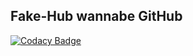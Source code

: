 ## Fake-Hub wannabe GitHub
[![Codacy Badge](https://app.codacy.com/project/badge/Grade/34077fdbad0d472ea8c9d3932cf3989e)](https://www.codacy.com/gh/joooooooj/fake-hub/dashboard?utm_source=github.com&amp;utm_medium=referral&amp;utm_content=joooooooj/fake-hub&amp;utm_campaign=Badge_Grade)
